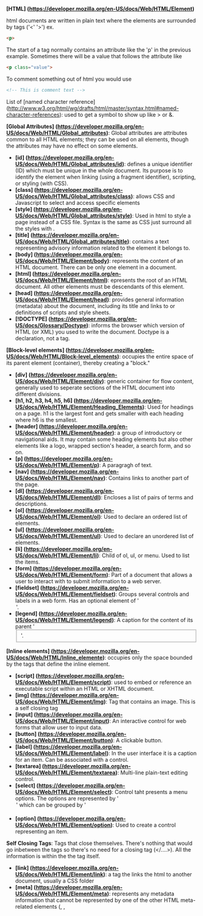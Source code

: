 **[HTML] (https://developer.mozilla.org/en-US/docs/Web/HTML/Element)**

html documents are written in plain text where the elements are surrounded by tags ('<' '>') ex. 
```html
<p>
```
The start of a tag normally contains an attribute like the 'p' in the previous example. Sometimes there will be a value that follows the attribute like 
```html
<p class="value">
```
To comment something out of html you would use 
```html
<!-- This is comment text -->
```


List of [named character reference] (http://www.w3.org/html/wg/drafts/html/master/syntax.html#named-character-references): used to get a symbol to show up like > or &.


**[Global Attributes] (https://developer.mozilla.org/en-US/docs/Web/HTML/Global_attributes)**: Global attributes are attributes common to all HTML elements; they can be used on all elements, though the attributes may have no effect on some elements.

* **[id] (https://developer.mozilla.org/en-US/docs/Web/HTML/Global_attributes/id)**: defines a unique identifier (ID) which must be unique in the whole document. Its purpose is to identify the element when linking (using a fragment identifier), scripting, or styling (with CSS).
* **[class] (https://developer.mozilla.org/en-US/docs/Web/HTML/Global_attributes/class)**: allows CSS and Javascript to select and access specific elements
* **[style] (https://developer.mozilla.org/en-US/docs/Web/HTML/Global_attributes/style)**: Used in html to style a page instead of a CSS file. Syntax is the same as CSS just surround all the styles with <style> </style>.
* **[title] (https://developer.mozilla.org/en-US/docs/Web/HTML/Global_attributes/title)**: contains a text representing advisory information related to the element it belongs to.
* **[body] (https://developer.mozilla.org/en-US/docs/Web/HTML/Element/body)**: represents the content of an HTML document. There can be only one <body> element in a document.
* **[html] (https://developer.mozilla.org/en-US/docs/Web/HTML/Element/html)**: epresents the root of an HTML document. All other elements must be descendants of this element.
* **[head] (https://developer.mozilla.org/en-US/docs/Web/HTML/Element/head)**: provides general information (metadata) about the document, including its title and links to or definitions of scripts and style sheets.
* **[!DOCTYPE] (https://developer.mozilla.org/en-US/docs/Glossary/Doctype)**: informs the browser which version of HTML (or XML) you used to write the document. Doctype is a declaration, not a tag.


**[Block-level elements] (https://developer.mozilla.org/en-US/docs/Web/HTML/Block-level_elements)**: occupies the entire space of its parent element (container), thereby creating a "block."

* **[div] (https://developer.mozilla.org/en-US/docs/Web/HTML/Element/div)**: generic container for flow content, generally used to seperate sections of the HTML document into different divisions.
* **[h1, h2, h3, h4, h5, h6] (https://developer.mozilla.org/en-US/docs/Web/HTML/Element/Heading_Elements)**: Used for headings on a page. h1 is the largest font and gets smaller with each heading where h6 is the smallest.
* **[header] (https://developer.mozilla.org/en-US/docs/Web/HTML/Element/header)**: a group of introductory or navigational aids. It may contain some heading elements but also other elements like a logo, wrapped section's header, a search form, and so on.
* **[p] (https://developer.mozilla.org/en-US/docs/Web/HTML/Element/p)**: A paragragh of text.
* **[nav] (https://developer.mozilla.org/en-US/docs/Web/HTML/Element/nav)**: Contains links to another part of the page.
* **[dl] (https://developer.mozilla.org/en-US/docs/Web/HTML/Element/dl)**: Encloses a list of pairs of terms and descriptions.
* **[ol] (https://developer.mozilla.org/en-US/docs/Web/HTML/Element/ol)**: Used to declare an ordered list of elements.
* **[ul] (https://developer.mozilla.org/en-US/docs/Web/HTML/Element/ul)**: Used to declare an unordered list of elements.
* **[li] (https://developer.mozilla.org/en-US/docs/Web/HTML/Element/li)**: Child of ol, ul, or menu. Used to list the items.
* **[form] (https://developer.mozilla.org/en-US/docs/Web/HTML/Element/form)**: Part of a document that allows a user to interact with to submit information to a web server.
* **[fieldset] (https://developer.mozilla.org/en-US/docs/Web/HTML/Element/fieldset)**: Groups several controls and labels in a web form. Has an optional element of '<legend>'. 
* **[legend] (https://developer.mozilla.org/en-US/docs/Web/HTML/Element/legend)**: A caption for the content of its parent '<fieldset>'.




**[Inline elements] (https://developer.mozilla.org/en-US/docs/Web/HTML/Inline_elemente)**: occupies only the space bounded by the tags that define the inline element.

* **[script] (https://developer.mozilla.org/en-US/docs/Web/HTML/Element/script)**: used to embed or reference an executable script within an HTML or XHTML document.
* **[img] (https://developer.mozilla.org/en-US/docs/Web/HTML/Element/Img)**: Tag that contains an image. This is a self closing tag
* **[input] (https://developer.mozilla.org/en-US/docs/Web/HTML/Element/input)**: An interactive control for web forms that allow user to input data.
* **[button] (https://developer.mozilla.org/en-US/docs/Web/HTML/Element/button)**: A clickable button.
* **[label] (https://developer.mozilla.org/en-US/docs/Web/HTML/Element/label)**: In the user interface it is a caption for an item. Can be associated with a control.
* **[textarea] (https://developer.mozilla.org/en-US/docs/Web/HTML/Element/textarea)**: Multi-line plain-text editing control.
* **[select] (https://developer.mozilla.org/en-US/docs/Web/HTML/Element/select)**: Control taht presents a menu options. The options are represented by '<option>' which can be grouped by '<optgroup>'.
* **[option] (https://developer.mozilla.org/en-US/docs/Web/HTML/Element/option)**: Used to create a control representing an item.


**Self Closing Tags**: Tags that close themselves. There's nothing that would go inbetween the tags so there's no need for a closing tag (</....>). All the information is within the the tag itself.

* **[link] (https://developer.mozilla.org/en-US/docs/Web/HTML/Element/link)**: a tag the links the html to another document, usually a CSS folder
* **[meta] (https://developer.mozilla.org/en-US/docs/Web/HTML/Element/meta)**: represents any metadata information that cannot be represented by one of the other HTML meta-related elements (<base>, <link>, <script>, <style> or <title>).
